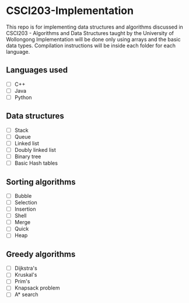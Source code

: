 # CSCI203-Implementation
This repo is for implementing data structures and algorithms discussed in CSCI203 - Algorithms and Data Structures taught by the University of Wollongong
Implementation will be done only using arrays and the basic data types. Compilation instructions will be inside each folder for each language.

## Languages used
- [ ] C++
- [ ] Java
- [ ] Python

## Data structures
- [ ] Stack
- [ ] Queue
- [ ] Linked list
- [ ] Doubly linked list
- [ ] Binary tree
- [ ] Basic Hash tables

## Sorting algorithms
- [ ] Bubble 
- [ ] Selection
- [ ] Insertion
- [ ] Shell
- [ ] Merge
- [ ] Quick
- [ ] Heap

## Greedy algorithms
- [ ] Dijkstra's
- [ ] Kruskal's
- [ ] Prim's
- [ ] Knapsack problem
- [ ] A* search